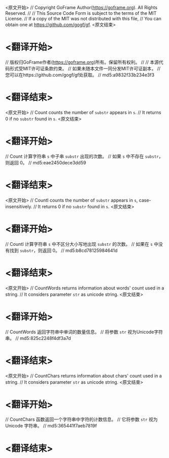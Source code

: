 
<原文开始>
// Copyright GoFrame Author(https://goframe.org). All Rights Reserved.
//
// This Source Code Form is subject to the terms of the MIT License.
// If a copy of the MIT was not distributed with this file,
// You can obtain one at https://github.com/gogf/gf.
<原文结束>

# <翻译开始>
// 版权归GoFrame作者(https://goframe.org)所有。保留所有权利。
//
// 本源代码形式受MIT许可证条款约束。
// 如果未随本文件一同分发MIT许可证副本，
// 您可以在https://github.com/gogf/gf处获取。
// md5:a9832f33b234e3f3
# <翻译结束>


<原文开始>
// Count counts the number of `substr` appears in `s`.
// It returns 0 if no `substr` found in `s`.
<原文结束>

# <翻译开始>
// Count 计算字符串 `s` 中子串 `substr` 出现的次数。
// 如果 `s` 中不存在 `substr`，则返回 0。
// md5:eae2450dece3dd59
# <翻译结束>


<原文开始>
// CountI counts the number of `substr` appears in `s`, case-insensitively.
// It returns 0 if no `substr` found in `s`.
<原文结束>

# <翻译开始>
// CountI 计算字符串 `s` 中不区分大小写地出现 `substr` 的次数。
// 如果在 `s` 中没有找到 `substr`，则返回 0。
// md5:b8cd78125984641d
# <翻译结束>


<原文开始>
// CountWords returns information about words' count used in a string.
// It considers parameter `str` as unicode string.
<原文结束>

# <翻译开始>
// CountWords 返回字符串中单词的数量信息。
// 将参数 `str` 视为Unicode字符串。
// md5:825c2248f4df3a7d
# <翻译结束>


<原文开始>
// CountChars returns information about chars' count used in a string.
// It considers parameter `str` as unicode string.
<原文结束>

# <翻译开始>
// CountChars 函数返回一个字符串中字符的计数信息。
// 它将参数 `str` 视为 Unicode 字符串。
// md5:365441f7aeb7819f
# <翻译结束>

